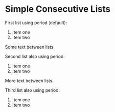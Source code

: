 # Simple Consecutive Lists

First list using period (default):

1. Item one
2. Item two

Some text between lists.

Second list also using period:

1. Item one
2. Item two

More text between lists.

Third list also using period:

1. Item one
2. Item two
